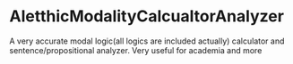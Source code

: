 # AletthicModalityCalcualtorAnalyzer
A very accurate modal logic(all logics are included actually) calculator and sentence/propositional analyzer. Very useful for academia and more
